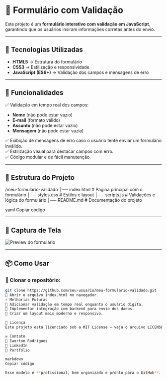 # 📝 Formulário com Validação

Este projeto é um **formulário interativo com validação em JavaScript**, garantindo que os usuários insiram informações corretas antes do envio.

---

## 🚀 Tecnologias Utilizadas

- **HTML5** → Estrutura do formulário
- **CSS3** → Estilização e responsividade
- **JavaScript (ES6+)** → Validação dos campos e mensagens de erro

---

## 📌 Funcionalidades

✅ Validação em tempo real dos campos:  
- **Nome** (não pode estar vazio)  
- **E-mail** (formato válido)  
- **Assunto** (não pode estar vazio)  
- **Mensagem** (não pode estar vazia)  

✅ Exibição de mensagens de erro caso o usuário tente enviar um formulário inválido.  
✅ Estilização visual para destacar campos com erro.  
✅ Código modular e de fácil manutenção.

---

## 📂 Estrutura do Projeto

/meu-formulario-validado │── index.html # Página principal com o formulário │── styles.css # Estilos e layout │── scripts.js # Validações e lógica do formulário │── README.md # Documentação do projeto

yaml
Copiar código

---

## 🎨 Captura de Tela

![Preview do formulário](https://via.placeholder.com/800x400?text=Formul%C3%A1rio+com+Valida%C3%A7%C3%A3o)

---

## 📦 Como Usar

### 🔹 Clonar o repositório:
```sh
git clone https://github.com/seu-usuario/meu-formulario-validado.git
🔹 Abrir o arquivo index.html no navegador.
⚡ Melhorias Futuras
🔹 Adicionar validação em tempo real enquanto o usuário digita.
🔹 Implementar integração com backend para envio dos dados.
🔹 Criar um layout mais moderno e responsivo.

📄 Licença
Este projeto está licenciado sob a MIT License – veja o arquivo LICENSE para mais detalhes.

✉️ Contato
📩 Ewerton Rodrigues
🔗 LinkedIn
📂 Portfólio

markdown
Copiar código

Esse modelo é **profissional, bem organizado e pronto para o GitHub**. Caso precise de ajustes ou queira adicionar mais detalhes, é só me avisar! 🚀






